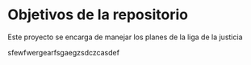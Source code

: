 # Objetivos de la repositorio

Este proyecto se encarga de manejar los planes de la liga de la justicia


sfewfwergearfsgaegzsdczcasdef
